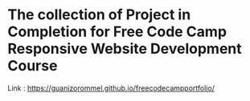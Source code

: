 # The collection of Project in Completion for Free Code Camp Responsive Website Development Course

Link : https://guanizorommel.github.io/freecodecampportfolio/
